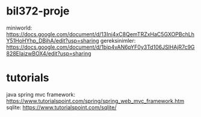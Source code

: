 # bil372-proje
miniworld:
https://docs.google.com/document/d/13Ini4xC8QemTRZxHaC5GXOPBchLhY51HoHYhp_DBihA/edit?usp=sharing
gereksinimler:
https://docs.google.com/document/d/1bjp4vAN6pYF0y3Td106JSlHAjR7c9G828EIaizwBOX4/edit?usp=sharing

# tutorials
java spring mvc framework: https://www.tutorialspoint.com/spring/spring_web_mvc_framework.htm
sqlite: https://www.tutorialspoint.com/sqlite/
